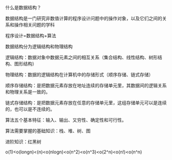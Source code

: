 什么是数据结构？

数据结构是一门研究非数值计算的程序设计问题中的操作对象，以及它们之间的关系和操作相关问题的学科

程序设计=数据结构+算法



数据结构分为逻辑结构和物理结构

逻辑结构：数据对象中数据元素之间的相互关系（集合结构、线性结构、树形结构、图形结构）

物理结构：数据的逻辑结构在计算机中的存储形式（顺序存储、链式存储）

顺序存储结构：是把数据元素存放在地址连续的存储单元里，其数据间的逻辑关系和物理关系是一致的。

链式存储结构：是把数据元素存放在任意的存储单元里，这组存储单元可以是连续的，也可以是不连续的。





算法五个基本特征：输入、输出、又穷性、确定性和可行性。



算法需要掌握的基础知识：栈、堆、树、图



进阶知识：红黑树







o(1)<o(longn)<(n)<o(nlogn)<o(n^2)<o(n^3)<o(2^n)<o(n!)<o(n^n)